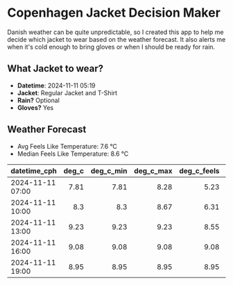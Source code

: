 
# Copenhagen Jacket Decision Maker

Danish weather can be quite unpredictable, so I created this app to help me decide which jacket to wear based on the weather forecast. 
It also alerts me when it's cold enough to bring gloves or when I should be ready for rain.

## What Jacket to wear?

- **Datetime**: 2024-11-11 05:19
- **Jacket**: Regular Jacket and T-Shirt
- **Rain?** Optional
- **Gloves?** Yes

## Weather Forecast
- Avg Feels Like Temperature: 7.6 °C
- Median Feels Like Temperature: 8.6 °C

| datetime_cph     |   deg_c |   deg_c_min |   deg_c_max |   deg_c_feels | weather   | wind   | rain   |
|:-----------------|--------:|------------:|------------:|--------------:|:----------|:-------|:-------|
| 2024-11-11 07:00 |    7.81 |        7.81 |        8.28 |          5.23 | Clouds    | Low    | None   |
| 2024-11-11 10:00 |    8.3  |        8.3  |        8.67 |          6.31 | Rain      | Low    | Low    |
| 2024-11-11 13:00 |    9.23 |        9.23 |        9.23 |          8.55 | Clouds    | Low    | None   |
| 2024-11-11 16:00 |    9.08 |        9.08 |        9.08 |          9.08 | Clouds    | Low    | None   |
| 2024-11-11 19:00 |    8.95 |        8.95 |        8.95 |          8.95 | Clouds    | Low    | None   |
        